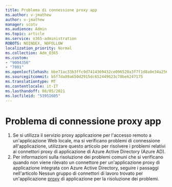 ```yaml
---
title: Problema di connessione proxy app
ms.author: v-jmathew
author: v-jmathew
manager: scotv
ms.audience: Admin
ms.topic: article
ms.service: o365-administration
ROBOTS: NOINDEX, NOFOLLOW
localization_priority: Normal
ms.collection: Adm_O365
ms.custom:
- "9004356"
- "7801"
ms.openlocfilehash: bbe71ac33b3ffc9d7414369432ce096520a3f7f1d8a0e34a256df2db7765d583
ms.sourcegitcommit: b5f7da89a650d2915dc652449623c78be6247175
ms.translationtype: MT
ms.contentlocale: it-IT
ms.lasthandoff: 08/05/2021
ms.locfileid: "53951605"
---
```

# <a name="app-proxy-connection-issue"></a>Problema di connessione proxy app

1. Se si utilizza il servizio proxy applicazione per l'accesso remoto a un'applicazione Web locale, ma si verificano problemi di connessione all'applicazione, utilizzare questo articolo per risolvere i problemi relativi ai connettori proxy di applicazione di Azure Active Directory (Azure AD). [](https://docs.microsoft.com/azure/active-directory/manage-apps/application-proxy-debug-connectors)
2. Per informazioni sulla risoluzione dei problemi comuni che si verificano quando non viene rilevato un connettore per un'applicazione proxy di applicazione integrata con Azure Active Directory, seguire i passaggi nell'articolo Nessun gruppo di connettori di lavoro trovato per un'applicazione [proxy](https://docs.microsoft.com/azure/active-directory/application-proxy-connectivity-no-working-connector) di applicazione per la risoluzione dei problemi.
